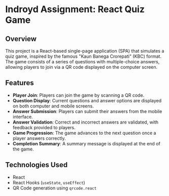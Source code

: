 # Indroyd Assignment: React Quiz Game

## Overview

This project is a React-based single-page application (SPA) that simulates a quiz game, inspired by the famous "Kaun Banega Crorepati" (KBC) format. The game consists of a series of questions with multiple-choice answers, allowing players to join via a QR code displayed on the computer screen.

## Features

- **Player Join**: Players can join the game by scanning a QR code.
- **Question Display**: Current questions and answer options are displayed on both computer and mobile screens.
- **Answer Submission**: Players can submit their answers from the mobile interface.
- **Answer Validation**: Correct and incorrect answers are validated, with feedback provided to players.
- **Game Progression**: The game advances to the next question once a player answers correctly.
- **Completion Summary**: A summary message is displayed at the end of the game.

## Technologies Used

- React
- React Hooks (`useState`, `useEffect`)
- QR Code generation using `qrcode.react`
